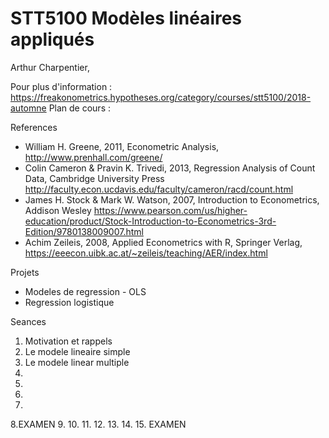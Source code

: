 # STT5100 Modèles linéaires appliqués

Arthur Charpentier, 

Pour plus d'information : https://freakonometrics.hypotheses.org/category/courses/stt5100/2018-automne
Plan de cours :

References 
* William H. Greene, 2011, Econometric Analysis, http://www.prenhall.com/greene/ 
* Colin Cameron & Pravin K. Trivedi, 2013, Regression Analysis of Count Data, Cambridge University Press http://faculty.econ.ucdavis.edu/faculty/cameron/racd/count.html
* James H. Stock & Mark W. Watson, 2007, Introduction to Econometrics, Addison Wesley https://www.pearson.com/us/higher-education/product/Stock-Introduction-to-Econometrics-3rd-Edition/9780138009007.html
* Achim Zeileis, 2008, Applied Econometrics with R, Springer Verlag, https://eeecon.uibk.ac.at/~zeileis/teaching/AER/index.html

Projets
* Modeles de regression - OLS
* Regression logistique 

Seances
1. Motivation et rappels
2. Le modele lineaire simple
3. Le modele linear multiple
4. 
5. 
6. 
7. 
8.EXAMEN
9.
10.
11.
12.
13.
14.
15. EXAMEN
